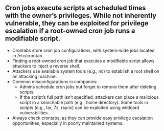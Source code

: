 ## Cron jobs execute scripts at scheduled times with the owner’s privileges. While not inherently vulnerable, they can be exploited for privilege escalation if a root-owned cron job runs a modifiable script.

- Crontabs store cron job configurations, with system-wide jobs located in /etc/crontab.
- Finding a root-owned cron job that executes a modifiable script allows attackers to inject a reverse shell.
- Attackers use available system tools (e.g., nc) to establish a root shell on an attacking machine.
- Common misconfigurations in companies:
  - Admins schedule cron jobs but forget to remove them after deleting scripts.
  - If the script’s full path isn’t specified, attackers can place a malicious script in a searchable path (e.g., home directory).
    Some tools in scripts (e.g., tar, 7z, rsync) can be exploited using wildcard vulnerabilities.
- Always check crontabs, as they can provide easy privilege escalation opportunities, especially in poorly maintained systems.
